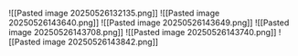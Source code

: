 ![[Pasted image 20250526132135.png]]
![[Pasted image 20250526143640.png]]
![[Pasted image 20250526143649.png]]
![[Pasted image 20250526143708.png]]
![[Pasted image 20250526143740.png]]
![[Pasted image 20250526143842.png]]
